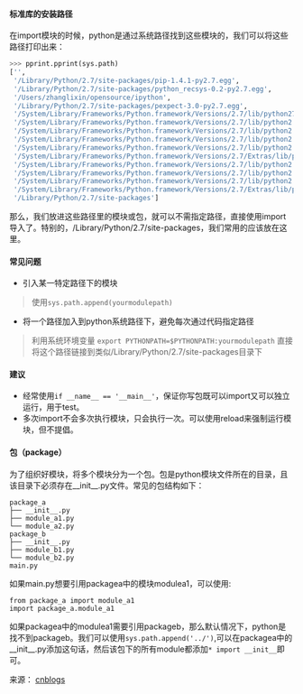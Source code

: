 #### 标准库的安装路径

在import模块的时候，python是通过系统路径找到这些模块的，我们可以将这些路径打印出来：
```Python
>>> pprint.pprint(sys.path)
['',
 '/Library/Python/2.7/site-packages/pip-1.4.1-py2.7.egg',
 '/Library/Python/2.7/site-packages/python_recsys-0.2-py2.7.egg',
 '/Users/zhanglixin/opensource/ipython',
 '/Library/Python/2.7/site-packages/pexpect-3.0-py2.7.egg',
 '/System/Library/Frameworks/Python.framework/Versions/2.7/lib/python27.zip',
 '/System/Library/Frameworks/Python.framework/Versions/2.7/lib/python2.7',
 '/System/Library/Frameworks/Python.framework/Versions/2.7/lib/python2.7/plat-darwin',
 '/System/Library/Frameworks/Python.framework/Versions/2.7/lib/python2.7/plat-mac',
 '/System/Library/Frameworks/Python.framework/Versions/2.7/lib/python2.7/plat-mac/lib-scriptpackages',
 '/System/Library/Frameworks/Python.framework/Versions/2.7/Extras/lib/python',
 '/System/Library/Frameworks/Python.framework/Versions/2.7/lib/python2.7/lib-tk',
 '/System/Library/Frameworks/Python.framework/Versions/2.7/lib/python2.7/lib-old',
 '/System/Library/Frameworks/Python.framework/Versions/2.7/lib/python2.7/lib-dynload',
 '/System/Library/Frameworks/Python.framework/Versions/2.7/Extras/lib/python/PyObjC',
 '/Library/Python/2.7/site-packages']
```
那么，我们放进这些路径里的模块或包，就可以不需指定路径，直接使用import导入了。特别的，/Library/Python/2.7/site-packages，我们常用的应该放在这里。

#### 常见问题

- 引入某一特定路径下的模块
>使用`sys.path.append(yourmodulepath)`

- 将一个路径加入到python系统路径下，避免每次通过代码指定路径
>利用系统环境变量 `export PYTHONPATH=$PYTHONPATH:yourmodulepath`
>直接将这个路径链接到类似/Library/Python/2.7/site-packages目录下

#### 建议

- 经常使用`if __name__ == '__main__'`，保证你写包既可以import又可以独立运行，用于test。
- 多次import不会多次执行模块，只会执行一次。可以使用reload来强制运行模块，但不提倡。

#### 包（package）

为了组织好模块，将多个模块分为一个包。包是python模块文件所在的目录，且该目录下必须存在__init__.py文件。常见的包结构如下：
```
package_a
├── __init__.py
├── module_a1.py
└── module_a2.py
package_b
├── __init__.py
├── module_b1.py
└── module_b2.py
main.py
```
如果main.py想要引用packagea中的模块modulea1，可以使用:
```
from package_a import module_a1
import package_a.module_a1
```
如果packagea中的modulea1需要引用packageb，那么默认情况下，python是找不到packageb。我们可以使用`sys.path.append('../')`,可以在packagea中的__init__.py添加这句话，然后该包下的所有module都添加`* import __init__`即可。

来源： [cnblogs](http://www.cnblogs.com/coser/p/3551285.html)
